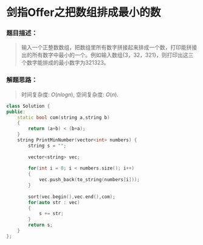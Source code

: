 # 剑指Offer之把数组排成最小的数


### 题目描述：

> 输入一个正整数数组，把数组里所有数字拼接起来排成一个数，打印能拼接出的所有数字中最小的一个。例如输入数组{3，32，321}，则打印出这三个数字能排成的最小数字为321323。

<!--more-->

### 解题思路：

> 时间复杂度: $O(nlogn)$, 空间复杂度: $O(n)$.

```C++
class Solution {
public:
    static bool com(string a,string b)
    {
        return (a+b) < (b+a);
    }
    string PrintMinNumber(vector<int> numbers) {
        string s = "";
        
        vector<string> vec;
        
        for(int i = 0; i < numbers.size(); i++)
        {
            vec.push_back(to_string(numbers[i]));
        }
        
        sort(vec.begin(),vec.end(),com);
        for(auto str : vec)
        {
            s += str;
        }
        return s;
    }
};
```



